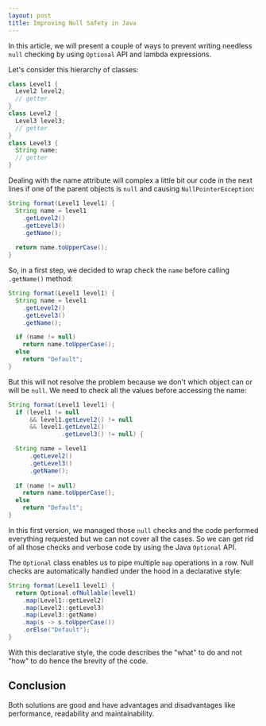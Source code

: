 ```yaml
---
layout: post
title: Improving Null Safety in Java
---
```


In this article, we will present a couple of ways to prevent writing needless `null` checking by using `Optional` API and lambda expressions.

Let's consider this hierarchy of classes:

```java 
class Level1 {
  Level2 level2;
  // getter
}
class Level2 {
  Level3 level3;
  // getter
}
class Level3 {
  String name;
  // getter
}
```

Dealing with the name attribute will complex a little bit our code in the next lines if one of the parent objects is `null` and causing `NullPointerException`:

```java 
String format(Level1 level1) {
  String name = level1
    .getLevel2()
    .getLevel3()
    .getName();
    
  return name.toUpperCase();
}
```

So, in a first step, we decided to wrap check the `name` before calling `.getName()` method:

```java 
String format(Level1 level1) {
  String name = level1
    .getLevel2()
    .getLevel3()
    .getName();

  if (name != null)
    return name.toUpperCase();
  else
    return "Default";
}
```

But this will not resolve the problem because we don't which object can or will be `null`. We need to check all the values before accessing the name:

```java 
String format(Level1 level1) {
  if (level1 != null 
      && level1.getLevel2() != null 
      && level1.getLevel2()
               .getLevel3() != null) {

  String name = level1
      .getLevel2()
      .getLevel3()
      .getName();
      
  if (name != null)
    return name.toUpperCase();
  else
    return "Default";
}
```

In this first version, we managed those `null` checks and the code performed everything requested but we can not cover all the cases. So we can get rid of all those checks and verbose code by using the Java `Optional` API. 

The `Optional` class enables us to pipe multiple `map` operations in a row. Null checks are automatically handled under the hood in a declarative style:

```java 
String format(Level1 level1) {
  return Optional.ofNullable(level1)
    .map(Level1::getLevel2)
    .map(Level2::getLevel3)
    .map(Level3::getName)
    .map(s -> s.toUpperCase())
    .orElse("Default");
}
```

With this declarative style, the code describes the "what" to do and not "how" to do hence the brevity of the code.

## Conclusion

Both solutions are good and have advantages and disadvantages like performance, readability and maintainability.
